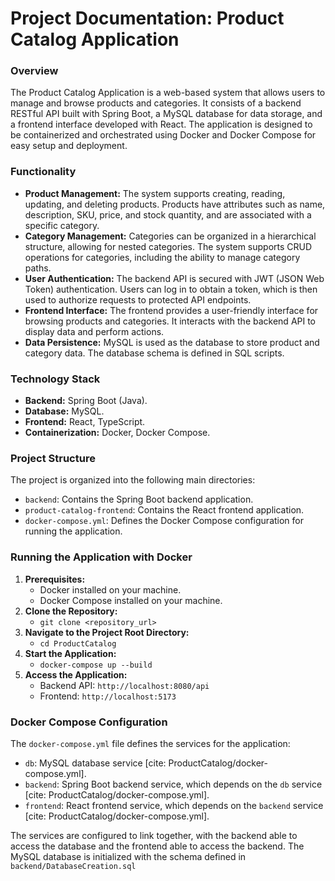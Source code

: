 #   Project Documentation: Product Catalog Application

###   Overview

The Product Catalog Application is a web-based system that allows users to manage and browse products and categories. It consists of a backend RESTful API built with Spring Boot, a MySQL database for data storage, and a frontend interface developed with React. The application is designed to be containerized and orchestrated using Docker and Docker Compose for easy setup and deployment.

###   Functionality

* **Product Management:** The system supports creating, reading, updating, and deleting products. Products have attributes such as name, description, SKU, price, and stock quantity, and are associated with a specific category.
* **Category Management:** Categories can be organized in a hierarchical structure, allowing for nested categories. The system supports CRUD operations for categories, including the ability to manage category paths.
* **User Authentication:** The backend API is secured with JWT (JSON Web Token) authentication. Users can log in to obtain a token, which is then used to authorize requests to protected API endpoints.
* **Frontend Interface:** The frontend provides a user-friendly interface for browsing products and categories. It interacts with the backend API to display data and perform actions.
* **Data Persistence:** MySQL is used as the database to store product and category data. The database schema is defined in SQL scripts.

###   Technology Stack

* **Backend:** Spring Boot (Java).
* **Database:** MySQL.
* **Frontend:** React, TypeScript.
* **Containerization:** Docker, Docker Compose.
###   Project Structure

The project is organized into the following main directories:

* `backend`: Contains the Spring Boot backend application.
* `product-catalog-frontend`: Contains the React frontend application.
* `docker-compose.yml`: Defines the Docker Compose configuration for running the application.

###   Running the Application with Docker

1.  **Prerequisites:**
    * Docker installed on your machine.
    * Docker Compose installed on your machine.
2.  **Clone the Repository:**
    * `git clone <repository_url>`
3.  **Navigate to the Project Root Directory:**
    * `cd ProductCatalog`
4.  **Start the Application:**
    * `docker-compose up --build`
5.  **Access the Application:**
    * Backend API: `http://localhost:8080/api`
    * Frontend: `http://localhost:5173`

###   Docker Compose Configuration

The `docker-compose.yml` file defines the services for the application:

* `db`: MySQL database service [cite: ProductCatalog/docker-compose.yml].
* `backend`: Spring Boot backend service, which depends on the `db` service [cite: ProductCatalog/docker-compose.yml].
* `frontend`: React frontend service, which depends on the `backend` service [cite: ProductCatalog/docker-compose.yml].

The services are configured to link together, with the backend able to access the database and the frontend able to access the backend. The MySQL database is initialized with the schema defined in `backend/DatabaseCreation.sql`